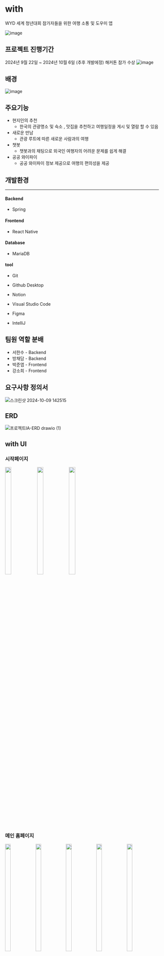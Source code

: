 # with
WYD 세계 청년대회 참가자들을 위한 여행 소통 및 도우미 앱

![image](https://github.com/user-attachments/assets/1139694b-0099-4da9-ad64-7d0f7a6fdcea)



## 프로젝트 진행기간

2024년 9월 22일 ~ 2024년 10월 6일 (추후 개발에정)
해커톤 참가 수상
![image](https://github.com/user-attachments/assets/9f3f0041-bdaf-47e5-9f91-66fa7d1175d5)


## 배경


![image](https://github.com/user-attachments/assets/c94bf54e-63b0-4ada-8a45-6513edc5418b)

## 주요기능


+ 현지인의 추천
  - 한국의 관광명소 및 숙소 , 맛집을 추천하고 여행일정을 게시 및 열람 할 수 있음
+ 새로운 만남
  - 관광 루트에 따른 새로운 사람과의 여행
+ 챗봇
  - 챗봇과의 채팅으로 외국인 여행자의 어려운 문제를 쉽게 해결 
+ 공공 와이파이
  - 공공 와이파이 정보 제공으로 여행의 편의성을 제공
  



## 개발환경
***


#### Backend
+ Spring 
#### Frontend
+ React Native
#### Database
+ MariaDB

#### tool
+ Git
  
+ Github Desktop
  
+ Notion
  
+ Visual Studio Code
  
+ Figma

+ IntelliJ

## 팀원 역할 분배 


+ 서한수 - Backend
+ 방채담 - Backend 
+ 박준엽 - Frontend
+ 강소희 - Frontend





## 요구사항 정의서

![스크린샷 2024-10-09 142515](https://github.com/user-attachments/assets/713d7a39-9633-4435-8cbf-f97e4e4a3237)




## ERD

![프로젝트IA-ERD drawio (1)](https://github.com/user-attachments/assets/465763cc-f975-4b8a-a426-2f0f591ef4e6)


## with UI 

### 시작페이지 
<img src="https://github.com/user-attachments/assets/efb86721-3563-4ce2-935b-e3ba36cd5639" width="20%" height="30%">
<img src="https://github.com/user-attachments/assets/a8798bb7-4de2-4b01-80b2-aab433165d1e" width="20%" height="30%">
<img src="https://github.com/user-attachments/assets/c8533eb1-4848-4893-a7a7-80218d53b0bb" width="20%" height="30%">



### 메인 홈페이지
<img src="https://github.com/user-attachments/assets/6f71e175-fd7f-4594-a90b-e8f55fd1c337" width="19%" height="30%">
<img src="https://github.com/user-attachments/assets/452bfc14-c989-4396-aa34-b4b469b9c1bc" width="19%" height="30%">  
<img src="https://github.com/user-attachments/assets/09685072-405f-44dd-8656-b96ebeda6e09" width="19%" height="30%">  
<img src="https://github.com/user-attachments/assets/426aed4d-33df-4db8-9bfa-3e30da7465a0" width="19%" height="30%">  
<img src="https://github.com/user-attachments/assets/689d4741-09a7-4e7c-aba7-2d510620ff82" width="19%" height="30%">  




### 챗봇
<img src="https://github.com/user-attachments/assets/21af69f2-20fc-4f41-847d-47f37cc703f6" width="20%" height="30%">
<img src="https://github.com/user-attachments/assets/0b5590b6-028e-4043-9915-248ffa9409ef" width="20%" height="30%">  





### 좋아요 페이지
<img src="https://github.com/user-attachments/assets/e336d541-2c02-4a31-8567-8efe4bcdc645" width="20%" height="30%">  




### 여행 일정 게시글 작성 페이지
<img src="https://github.com/user-attachments/assets/910e3bb9-4ae6-4ad7-8304-c476514ed1f1" width="19%" height="30%">    
<img src="https://github.com/user-attachments/assets/8a48945b-d744-46d5-9e69-f82fbc883ede" width="19%" height="30%">   
<img src="https://github.com/user-attachments/assets/a1be2ea7-e6fb-4336-b23f-308caa2bc7ef" width="19%" height="30%">  
<img src="https://github.com/user-attachments/assets/0d991e55-3d9f-4e07-879e-12bb2e1df30d" width="19%" height="30%">  
<img src="https://github.com/user-attachments/assets/42810845-0493-4bc7-b82a-3302cb84dbf3" width="19%" height="30%">  


<img src="https://github.com/user-attachments/assets/00f97760-15b4-45fb-8d3f-16851ea5e18f" width="19%" height="30%">   
<img src="https://github.com/user-attachments/assets/bc94002e-109c-4c70-8a29-58340cd04ddc" width="19%" height="30%">   






### 채팅 페이지

<img src="https://github.com/user-attachments/assets/2ac99289-ef0d-4abb-b42c-7e8b979c5323" width="20%" height="30%"> 
<img src="https://github.com/user-attachments/assets/cf5ac8f5-c56b-46ac-ad14-e868af949fa5" width="20%" height="30%">  
<img src="https://github.com/user-attachments/assets/0c529e36-49fb-4e20-8e22-e1b1f3538c58" width="20%" height="30%">

### 내정보 페이지
<img src="https://github.com/user-attachments/assets/89c52bdf-3230-4876-b4c4-37fc72566e44" width="19%" height="30%">
<img src="https://github.com/user-attachments/assets/45444162-e91e-4c15-b1d7-46ce66bf2aca" width="19%" height="30%">
<img src="https://github.com/user-attachments/assets/36e1d667-ddb8-4c89-81f6-3bdce6def8bd" width="19%" height="30%">
<img src="https://github.com/user-attachments/assets/5c8c2f13-8066-43fd-80d2-4c6e01398364" width="19%" height="30%">
<img src="https://github.com/user-attachments/assets/536553ef-2b7b-469c-a7e1-a632d1eef0b8" width="19%" height="30%">


